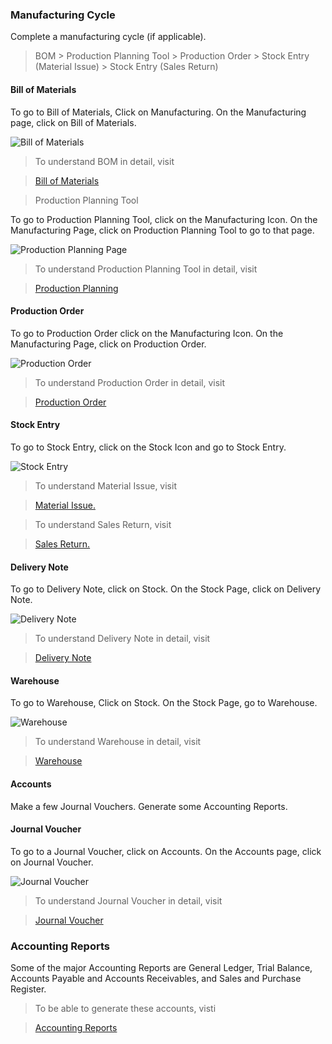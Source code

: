 ### Manufacturing Cycle

Complete a manufacturing cycle (if applicable).

> BOM > Production Planning Tool > Production Order > Stock Entry (Material
Issue) > Stock Entry (Sales Return)

  

#### Bill of Materials

To go to Bill of Materials, Click on Manufacturing. On the Manufacturing page,
click on Bill of Materials.

![Bill of Materials](files/fourthdaysetup-bom.png)

> To understand BOM in detail, visit

>

> [Bill of Materials](bill-of-materials)

> Production Planning Tool  

To go to Production Planning Tool, click on the Manufacturing Icon. On the
Manufacturing Page, click on Production Planning Tool to go to that page.

![Production Planning Page](files/fourthdaysetup-ppt.png)

> To understand Production Planning Tool in detail, visit

>

> [Production Planning](production-planning-tool)

  

#### Production Order

To go to Production Order click on the Manufacturing Icon. On the
Manufacturing Page, click on Production Order.

![Production Order](files/fourthdaysetup-po.png)

> To understand Production Order in detail, visit

>

> [Production Order](production-order)

  

#### Stock Entry

To go to Stock Entry, click on the Stock Icon and go to Stock Entry.

![Stock Entry](files/fourthdaysetup-stock.png)

> To understand Material Issue, visit

>

> [Material Issue.](material-issue)

>

> To understand Sales Return, visit

>

> [Sales Return.](sales-return)

  

#### Delivery Note

To go to Delivery Note, click on Stock. On the Stock Page, click on Delivery
Note.

![Delivery Note](files/fourthdaysetup-delivery-note.png)

> To understand Delivery Note in detail, visit

>

> [Delivery Note](delivery-note)

  

#### Warehouse

To go to Warehouse, Click on Stock. On the Stock Page, go to Warehouse.

![Warehouse](files/fourthdaysetup-warehouse.png)

> To understand Warehouse in detail, visit

>

> [Warehouse](warehouse)

  

#### Accounts

Make a few Journal Vouchers. Generate some Accounting Reports.

#### Journal Voucher

To go to a Journal Voucher, click on Accounts. On the Accounts page, click on
Journal Voucher.

![Journal Voucher](files/fourthdaysetup-jv.png)

> To understand Journal Voucher in detail, visit

>

> [Journal Voucher](journal-vouchers)  

  

### Accounting Reports

Some of the major Accounting Reports are General Ledger, Trial Balance,
Accounts Payable and Accounts Receivables, and Sales and Purchase Register.

> To be able to generate these accounts, visti

>

> [Accounting Reports](accounting-reports)

>  

